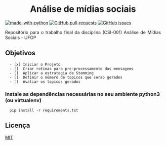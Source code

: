 
<h1 align="center"> Análise de mídias sociais </h1>

[![made-with-python](https://img.shields.io/badge/Made%20with-Python-1f425f.svg)](https://www.python.org/)
[![GitHub pull-requests](https://img.shields.io/github/issues-pr/Naereen/StrapDown.js.svg)](https://GitHub.com/LucasPereiraMiranda/social-media-analysis/pull/)
[![GitHub issues](https://img.shields.io/github/issues/Naereen/StrapDown.js.svg)](https://GitHub.com/LucasPereiraMiranda/social-media-analysis/issues/)  


<p align="justify"> Repositório para o trabalho final da disciplina (CSI-001) Análise de Mídias Sociais - UFOP </p>

## Objetivos
```
  - [x] Iniciar o Projeto
  - []  Criar rotinas para pre-processamento das mensagens
  - []  Aplicar a estrategia de Stemming
  - []  Definir o número de topicos que serao gerados
  - []  Avaliar os topicos gerados
```

### Instale as dependências necessárias no seu ambiente python3 (ou virtualenv)

```shell
  pip install -r requirements.txt
```

## Licença
[MIT](https://choosealicense.com/licenses/mit/)